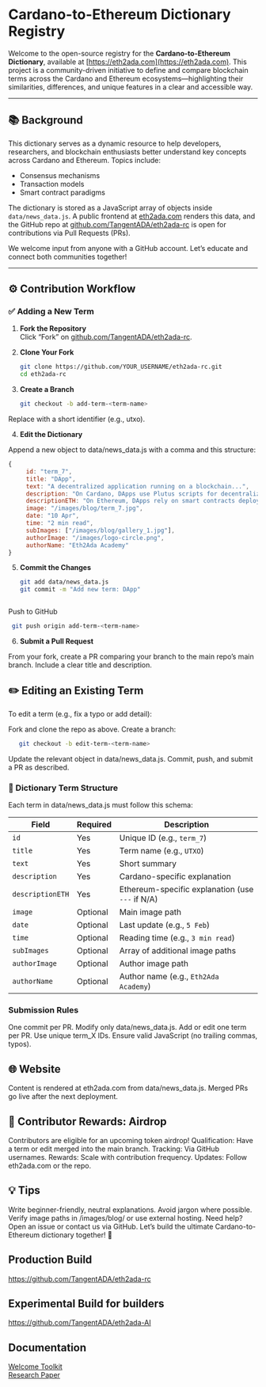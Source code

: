 # Cardano-to-Ethereum Dictionary Registry

Welcome to the open-source registry for the **Cardano-to-Ethereum Dictionary**, available at [https://eth2ada.com](https://eth2ada.com). This project is a community-driven initiative to define and compare blockchain terms across the Cardano and Ethereum ecosystems—highlighting their similarities, differences, and unique features in a clear and accessible way.

---

## 📚 Background

This dictionary serves as a dynamic resource to help developers, researchers, and blockchain enthusiasts better understand key concepts across Cardano and Ethereum. Topics include:

- Consensus mechanisms  
- Transaction models  
- Smart contract paradigms  

The dictionary is stored as a JavaScript array of objects inside `data/news_data.js`. A public frontend at [eth2ada.com](https://eth2ada.com) renders this data, and the GitHub repo at [github.com/TangentADA/eth2ada-rc](https://github.com/TangentADA/eth2ada-rc) is open for contributions via Pull Requests (PRs).

We welcome input from anyone with a GitHub account. Let’s educate and connect both communities together!

---

## ⚙️ Contribution Workflow

### ✅ Adding a New Term

1. **Fork the Repository**  
   Click “Fork” on [github.com/TangentADA/eth2ada-rc](https://github.com/TangentADA/eth2ada-rc).

2. **Clone Your Fork**  
   ```bash
   git clone https://github.com/YOUR_USERNAME/eth2ada-rc.git
   cd eth2ada-rc
   
3. **Create a Branch**
   ```bash
   git checkout -b add-term-<term-name>       

Replace <term-name> with a short identifier (e.g., utxo).

4. **Edit the Dictionary**
   
Append a new object to data/news_data.js with a comma and this structure:  

   ```javascript
   {
        id: "term_7",
        title: "DApp",
        text: "A decentralized application running on a blockchain...",
        description: "On Cardano, DApps use Plutus scripts for decentralized logic, validated by the network.",
        descriptionETH: "On Ethereum, DApps rely on smart contracts deployed on the blockchain.",
        image: "/images/blog/term_7.jpg",
        date: "10 Apr",
        time: "2 min read",
        subImages: ["/images/blog/gallery_1.jpg"],
        authorImage: "/images/logo-circle.png",
        authorName: "Eth2Ada Academy"
   }
```

5. **Commit the Changes**

   ```bash
   git add data/news_data.js
   git commit -m "Add new term: DApp"
```

```


Push to GitHub  

  ```bash
   git push origin add-term-<term-name>
```

6. **Submit a Pull Request**

From your fork, create a PR comparing your branch to the main repo’s main branch. Include a clear title and description.


## ✏️ Editing an Existing Term
To edit a term (e.g., fix a typo or add detail):

Fork and clone the repo as above.
Create a branch:

```bash
   git checkout -b edit-term-<term-name>
```

Update the relevant object in data/news_data.js.
Commit, push, and submit a PR as described.

### 🧠 Dictionary Term Structure

Each term in data/news_data.js must follow this schema:

| Field         | Required | Description                                           |
|---------------|----------|-------------------------------------------------------|
| `id`          | Yes      | Unique ID (e.g., `term_7`)                            |
| `title`       | Yes      | Term name (e.g., `UTXO`)                              |
| `text`        | Yes      | Short summary                                         |
| `description` | Yes      | Cardano-specific explanation                          |
| `descriptionETH` | Yes   | Ethereum-specific explanation (use `---` if N/A)      |
| `image`       | Optional | Main image path                                       |
| `date`        | Optional | Last update (e.g., `5 Feb`)                           |
| `time`        | Optional | Reading time (e.g., `3 min read`)                     |
| `subImages`   | Optional | Array of additional image paths                       |
| `authorImage` | Optional | Author image path                                     |
| `authorName`  | Optional | Author name (e.g., `Eth2Ada Academy`)                 |


### Submission Rules
One commit per PR.
Modify only data/news_data.js.
Add or edit one term per PR.
Use unique term_X IDs.
Ensure valid JavaScript (no trailing commas, typos).

## 🌐 Website
Content is rendered at eth2ada.com from data/news_data.js. Merged PRs go live after the next deployment.

## 🎁 Contributor Rewards: Airdrop
Contributors are eligible for an upcoming token airdrop!
Qualification: Have a term or edit merged into the main branch.
Tracking: Via GitHub usernames.
Rewards: Scale with contribution frequency.
Updates: Follow eth2ada.com or the repo.

## 💡 Tips
Write beginner-friendly, neutral explanations.
Avoid jargon where possible.
Verify image paths in /images/blog/ or use external hosting.
Need help? Open an issue or contact us via GitHub.
Let’s build the ultimate Cardano-to-Ethereum dictionary together! 🚀

## Production Build 
https://github.com/TangentADA/eth2ada-rc

## Experimental Build for builders 
https://github.com/TangentADA/eth2ada-AI

## Documentation
[Welcome Toolkit](https://tinyurl.com/33yxvtjn)
<br>
[Research Paper](https://tinyurl.com/mr32mb9s)
